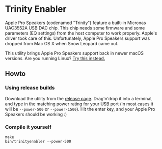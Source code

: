 # Trinity Enabler

Apple Pro Speakers (codenamed "Trinity") feature a built-in Micronas UAC3552A USB DAC chip. This chip needs some firmware and some parameters (EQ settings) from the host computer to work properly. Apple's driver took care of this. Unfortunately, Apple Pro Speakers support was dropped from Mac OS X when Snow Leopard came out.

This utility brings Apple Pro Speakers support back in newer macOS versions. Are you running Linux? [Try this instead.](https://github.com/jeanthom/TrinityEnablerLinux)

## Howto ##

### Using release builds ###

Download the utility from the [release page](https://github.com/jeanthom/trinityenabler/releases). Drag'n'drop it into a terminal, and type in the matching power rating for your USB port (in most cases it will be `--power-500` or `--power-1500`). Hit the enter key, and your Apple Pro Speakers should be working :)

### Compile it yourself ###

```
make
bin/trinityenabler --power-500
```
